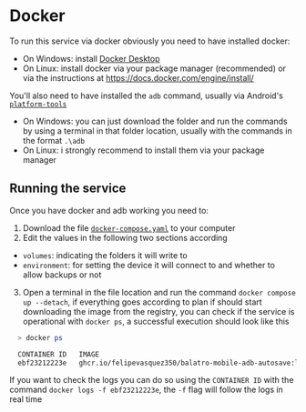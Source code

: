 # Docker

To run this service via docker obviously you need to have installed docker:
- On Windows: install [Docker Desktop](https://docs.docker.com/desktop/install/windows-install/)
- On Linux: install docker via your package manager (recommended) or via the instructions at https://docs.docker.com/engine/install/

You'll also need to have installed the `adb` command, usually via Android's [`platform-tools`](https://developer.android.com/tools/releases/platform-tools)
- On Windows: you can just download the folder and run the commands by using a terminal in that folder location, usually with the commands in the format `.\adb`
- On Linux: i strongly recommend to install them via your package manager

## Running the service
Once you have docker and adb working you need to:

1) Download the file [`docker-compose.yaml`](docker-compose.yaml) to your computer
2) Edit the values in the following two sections according
  - `volumes`: indicating the folders it will write to
  - `environment`: for setting the device it will connect to and whether to allow backups or not
3) Open a terminal in the file location and run the command `docker compose up --detach`, if everything goes according to plan if should start downloading the image from the registry, you can check if the service is operational with `docker ps`, a successful execution should look like this
  ```bash
    > docker ps

    CONTAINER ID   IMAGE                                                         COMMAND                  CREATED         STATUS         PORTS                                       NAMES
    ebf23212223e   ghcr.io/felipevasquez350/balatro-mobile-adb-autosave:latest   "/app/main"              7 minutes ago   Up 7 minutes                                               balatro-mobile-adb-autosave
  ```

  If you want to check the logs you can do so using the `CONTAINER ID` with the command `docker logs -f ebf23212223e`, the `-f` flag will follow the logs in real time

